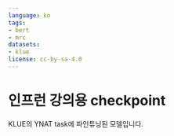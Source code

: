 ```yaml
---
language: ko
tags:
- bert
- mrc
datasets:
- klue
license: cc-by-sa-4.0
---
```


# 인프런 강의용 checkpoint

KLUE의 YNAT task에 파인튜닝된 모델입니다.